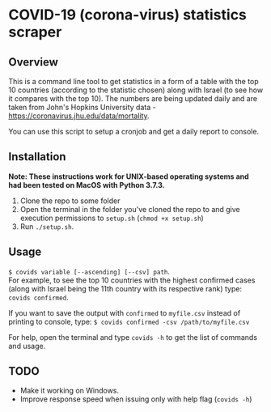 # COVID-19 (corona-virus) statistics scraper
## Overview
This is a command line tool to get statistics in a form of a table with the top 10 countries (according to the statistic chosen) along with Israel (to see how it compares with the top 10). The numbers are being updated daily and are taken from John's Hopkins University data - https://coronavirus.jhu.edu/data/mortality. 

You can use this script to setup a cronjob and get a daily report to console.

## Installation
**Note: These instructions work for UNIX-based operating systems and had been tested on MacOS with Python 3.7.3.**
1. Clone the repo to some folder
2. Open the terminal in the folder you've cloned the repo to and give execution permissions to `setup.sh` (`chmod +x setup.sh`)
3. Run `./setup.sh`.

## Usage
`$ covids variable [--ascending] [--csv] path`.  
For example, to see the top 10 countries with the highest confirmed cases (along with Israel being the 11th country with its respective rank) type: `covids confirmed`.  

If you want to save the output with `confirmed` to `myfile.csv` instead of printing to console, type:
`$ covids confirmed -csv /path/to/myfile.csv`

For help, open the terminal and type `covids -h` to get the list of commands and usage.  

## TODO
- Make it working on Windows.
- Improve response speed when issuing only with help flag (`covids -h`)
